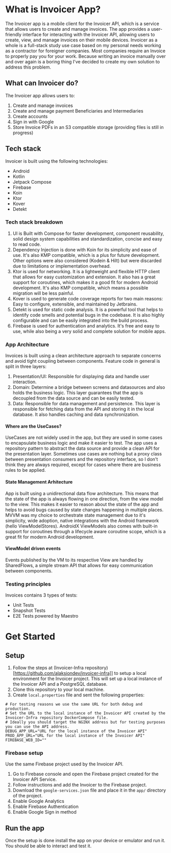 # What is Invoicer App?
The Invoicer app is a mobile client for the Invoicer API, which is a service that allows users to create and manage invoices. The app provides a user-friendly interface for interacting with the Invoicer API, allowing users to create, view, and manage invoices on their mobile devices.
Invoicer as a whole is a full-stack study use case based on my personal needs working as a contractor for foreigner companies. Most companies require an Invoice to properly
pay you for your work. Because writing an invoice manually over and over again is a boring thing I've decided to create my own solution to address this problem.

## What can Invoicer do?
The Invoicer app allows users to:
1. Create and manage invoices
2. Create and manage payment Beneficiaries and Intermediaries
3. Create accounts
4. Sign in with Google
5. Store Invoice PDFs in an S3 compatible storage (providing files is still in progress)


## Tech stack
Invoicer is built using the following technologies:
- Android
- Kotlin
- Jetpack Compose
- Firebase
- Koin
- Ktor
- Kover
- Detekt

### Tech stack breakdown
1. UI is Built with Compose for faster development, component reusability, solid design system capabilities and standardization, concise and easy to read code.
2. Dependency Injection is done with Koin for its simplicity and ease of use. It's also KMP compatible, which is a plus for future development. Other options were also considered (Kodein & Hilt) but were discarded due to limitations or implementation overhead.
3. Ktor is used for networking. It is a lightweight and flexible HTTP client that allows for easy customization and extension. It also has a great support for coroutines, which makes it a good fit for modern Android development. It's also KMP compatible, which means a possible migration will be less painful.
4. Kover is used to generate code coverage reports for two main reasons: Easy to configure, extensible, and maintained by Jetbrains.
5. Detekt is used for static code analysis. It is a powerful tool that helps to identify code smells and potential bugs in the codebase. It is also highly configurable and can be easily integrated into the build process.
6. Firebase is used for authentication and analytics. It's free and easy to use, while also being a very solid and complete solution for mobile apps.

### App Architecture
Invoices is built using a clean architecture approach to separate concerns and avoid tight coupling between components. Feature code in general is split in three layers:
1. Presentation/UI: Responsible for displaying data and handle user interaction.
2. Domain: Determine a bridge between screens and datasources and also holds the business logic. This layer guarantees that the app is decoupled from the data source and can be easily tested.
3. Data: Responsible for data management and persistence. This layer is responsible for fetching data from the API and storing it in the local database. It also handles caching and data synchronization.

#### Where are the UseCases?
UseCases are not widely used in the app, but they are used in some cases to encapsulate business logic and make it easier to test. The app uses a repository pattern to abstract the data source and provide a clean API for the presentation layer. Sometimes use cases are nothing but a proxy class between presentation consumers and the repository interface, so I don't think they are always required, except for cases where there are business rules to be applied.

#### State Management Arhitecture
App is built using a unidirectional data flow architecture. This means that the state of the app is always flowing in one direction, from the view model to the view. This makes it easier to reason about the state of the app and helps to avoid bugs caused by state changes happening in multiple places. MVVM was my choice to orchestrate state management due to it's simplicity, wide adoption, native integrations with the Android framework (hello ViewModelStores). AndroidX ViewModels also comes with built-in support for coroutines through a lifecycle aware coroutine scope, which is a great fit for modern Android development.

#### ViewModel driven events
Events published by the VM to its respective View are handled by SharedFlows, a simple stream API that allows for easy communication between components.

### Testing principles
Invoices contains 3 types of tests:
- Unit Tests
- Snapshot Tests
- E2E Tests powered by Maestro

# Get Started
## Setup
1. Follow the steps at (Invoicer-Infra repository)[https://github.com/alaksiondev/invoicer-infra]] to setup a local environment for the Invoicer project. This will set up a local instance of the Invoicer API and a PostgreSQL database.
2. Clone this repository to your local machine.
3. Create `local.properties` file and sent the following properties:
```properties
# For testing reasons we use the same URL for both debug and production.
# Set the URL to the local instance of the Invoicer API created by the Invoicer-Infra repository DockerCompose file.
# Ideally you should target the NGINX address but for testing purposes you can use the API address.
DEBUG_APP_URL="URL for the local instance of the Invoicer API"
PROD_APP_URL="URL for the local instance of the Invoicer API"
FIREBASE_WEB_ID=""
```

### Firebase setup
Use the same Firebase project used by the Invoicer API.
1. Go to Firebase console and open the Firebase project created for the Invoicer API Service.
2. Follow instructions and add the Invoicer to the Firebase project.
3. Download the `google-services.json` file and place it in the `app/` directory of the project.
4. Enable Google Analytics
5. Enable Firebase Authentication
6. Enable Google Sign in method

## Run the app
Once the setup is done install the app on your device or emulator and run it. You should be able to interact and test it.